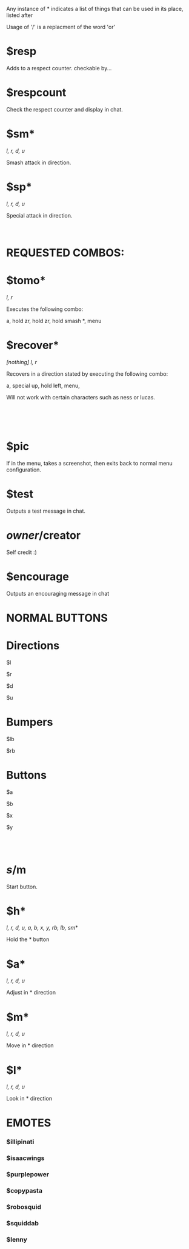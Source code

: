 Any instance of * indicates a list of things that can be used in its place, listed after

Usage of '/' is a replacment of the word 'or'
# $resp
Adds to a respect counter. checkable by...
# $respcount
Check the respect counter and display in chat.
# $sm*
*l, r, d, u*

Smash attack in direction.
# $sp*
*l, r, d, u*

Special attack in direction.
<br/>
<br/>
<br/>
# REQUESTED COMBOS:
# $tomo*
*l, r*

Executes the following combo:

a, hold zr, hold zr, hold smash *, menu 
# $recover*
*[nothing] l, r*

Recovers in a direction stated by executing the following combo:

a, special up, hold left, menu,

Will not work with certain characters such as ness or lucas.

<br/>
<br/>
<br/>

# $pic
If in the menu, takes a screenshot, then exits back to normal menu configuration.
# $test
Outputs a test message in chat.
# $owner/$creator
Self credit :)
# $encourage
Outputs an encouraging message in chat

# NORMAL BUTTONS

# Directions
$l

$r

$d

$u

# Bumpers
$lb

$rb

# Buttons
$a

$b

$x

$y

</br>
</br>

# $s/$m
Start button.
# $h*
*l, r, d, u, a, b, x, y, rb, lb, sm**

Hold the * button
# $a*
*l, r, d, u*

Adjust in * direction
# $m*
*l, r, d, u*

Move in * direction
# $l*
*l, r, d, u*

Look in * direction

# EMOTES
### $illipinati
### $isaacwings
### $purplepower
### $copypasta
### $robosquid
### $squiddab
### $lenny
